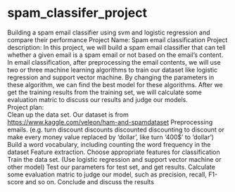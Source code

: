 # spam_classifer_project
Building a spam email classifier using svm and logistic regression and compare their performance
Project Name: Spam email classification 
Project description: In this project, we will build a spam email classifier that can tell whether a given email is a spam email or not based on the email’s content. In email classification, after preprocessing the email contents, we will use two or three machine learning algorithms to train our dataset like logistic regression and support vector machine. By changing the parameters in these algorithm, we can find the best model for these algorithms. After we get the training results from the training set, we will calculate some evaluation matric to discuss our results and judge our models.  
Project plan:  
Clean up the data set. Our dataset is from https://www.kaggle.com/veleon/ham-and-spamdataset 
Preprocessing emails. (e.g. turn discount discounts discounted discounting to discount or make every money value replaced by ‘dollar’, like turn ‘400$’ to ‘dollar’) 
Build a word vocabulary, including counting the word frequency in the dataset 
Feature extraction. Choose appropriate features for classification 
Train the data set. (Use logistic regression and support vector machine or other model) 
Test our parameters for test set, and get results. 
Calculate some evaluation matric to judge our model, such as precision, recall, F1-score and so on. 
Conclude and discuss the results 
